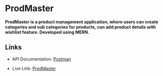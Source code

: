 # ProdMaster

**ProdMaster is a product management application, where users can create categories and sub categories for products, can add product details with wishlist feature. Developed using MERN.**


## Links

- API Documentation: [Postman]()

- Live Link: [ProdMaster](https://prod-master.vercel.app/)

<!-- - Server: [Server](https://prodmaster-backend.onrender.com/api/) -->

<!-- - Zoom Video: [Explanation]() -->

